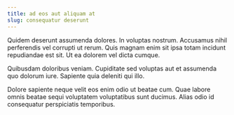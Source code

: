 ```yaml
---
title: ad eos aut aliquam at
slug: consequatur deserunt
---
```


Quidem deserunt assumenda dolores. In voluptas nostrum. Accusamus nihil perferendis vel corrupti ut rerum. Quis magnam enim sit ipsa totam incidunt repudiandae est sit. Ut ea dolorem vel dicta cumque.

Quibusdam doloribus veniam. Cupiditate sed voluptas aut et assumenda quo dolorum iure. Sapiente quia deleniti qui illo.

Dolore sapiente neque velit eos enim odio ut beatae cum. Quae labore omnis beatae sequi voluptatem voluptatibus sunt ducimus. Alias odio id consequatur perspiciatis temporibus.
